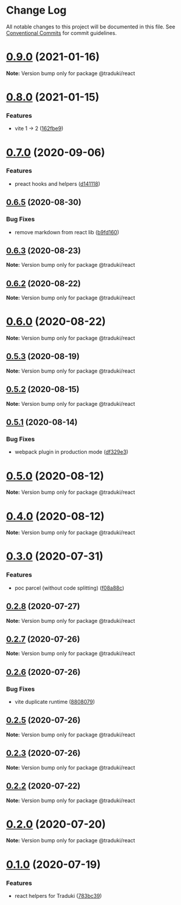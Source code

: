 # Change Log

All notable changes to this project will be documented in this file.
See [Conventional Commits](https://conventionalcommits.org) for commit guidelines.

# [0.9.0](https://github.com/havelaer/traduki/compare/v0.8.0...v0.9.0) (2021-01-16)

**Note:** Version bump only for package @traduki/react





# [0.8.0](https://github.com/havelaer/traduki/compare/v0.7.2...v0.8.0) (2021-01-15)


### Features

* vite 1 -> 2 ([162fbe9](https://github.com/havelaer/traduki/commit/162fbe9c54214913029b252d3bb2a111d1f9951f))





# [0.7.0](https://github.com/havelaer/traduki/compare/v0.6.5...v0.7.0) (2020-09-06)


### Features

* preact hooks and helpers ([d141118](https://github.com/havelaer/traduki/commit/d141118518b16f8b9045bc6b0eab76c08f0cf802))





## [0.6.5](https://github.com/havelaer/traduki/compare/v0.6.4...v0.6.5) (2020-08-30)


### Bug Fixes

* remove markdown from react lib ([b9fd160](https://github.com/havelaer/traduki/commit/b9fd160210a20d0f3f8cc39a84df8f3a3059b685))





## [0.6.3](https://github.com/havelaer/traduki/compare/v0.6.2...v0.6.3) (2020-08-23)

**Note:** Version bump only for package @traduki/react





## [0.6.2](https://github.com/havelaer/traduki/compare/v0.6.1...v0.6.2) (2020-08-22)

**Note:** Version bump only for package @traduki/react





# [0.6.0](https://github.com/havelaer/traduki/compare/v0.5.3...v0.6.0) (2020-08-22)

**Note:** Version bump only for package @traduki/react





## [0.5.3](https://github.com/havelaer/traduki/compare/v0.5.2...v0.5.3) (2020-08-19)

**Note:** Version bump only for package @traduki/react





## [0.5.2](https://github.com/havelaer/traduki/compare/v0.5.1...v0.5.2) (2020-08-15)

**Note:** Version bump only for package @traduki/react





## [0.5.1](https://github.com/havelaer/traduki/compare/v0.5.0...v0.5.1) (2020-08-14)


### Bug Fixes

* webpack plugin in production mode ([df329e3](https://github.com/havelaer/traduki/commit/df329e34c74cf7453dc6d9e04fff8dcff74eb03e))





# [0.5.0](https://github.com/havelaer/traduki/compare/v0.4.0...v0.5.0) (2020-08-12)

**Note:** Version bump only for package @traduki/react





# [0.4.0](https://github.com/havelaer/traduki/compare/v0.3.0...v0.4.0) (2020-08-12)

**Note:** Version bump only for package @traduki/react





# [0.3.0](https://github.com/havelaer/traduki/compare/v0.2.8...v0.3.0) (2020-07-31)


### Features

* poc parcel (without code splitting) ([f08a88c](https://github.com/havelaer/traduki/commit/f08a88cffe45a884f7fe3e1962f2395ab5743fb9))





## [0.2.8](https://github.com/havelaer/traduki/compare/v0.2.7...v0.2.8) (2020-07-27)

**Note:** Version bump only for package @traduki/react





## [0.2.7](https://github.com/havelaer/traduki/compare/v0.2.6...v0.2.7) (2020-07-26)

**Note:** Version bump only for package @traduki/react





## [0.2.6](https://github.com/havelaer/traduki/compare/v0.2.5...v0.2.6) (2020-07-26)


### Bug Fixes

* vite duplicate runtime ([8808079](https://github.com/havelaer/traduki/commit/880807970a9cb14177af02447820ea6fc76614f6))





## [0.2.5](https://github.com/havelaer/traduki/compare/v0.2.4...v0.2.5) (2020-07-26)

**Note:** Version bump only for package @traduki/react





## [0.2.3](https://github.com/havelaer/traduki/compare/v0.2.2...v0.2.3) (2020-07-26)

**Note:** Version bump only for package @traduki/react





## [0.2.2](https://github.com/havelaer/traduki/compare/v0.2.1...v0.2.2) (2020-07-22)

**Note:** Version bump only for package @traduki/react





# [0.2.0](https://github.com/havelaer/traduki/compare/v0.1.0...v0.2.0) (2020-07-20)

**Note:** Version bump only for package @traduki/react





# [0.1.0](https://github.com/havelaer/traduki/compare/v0.0.3...v0.1.0) (2020-07-19)


### Features

* react helpers for Traduki ([783bc39](https://github.com/havelaer/traduki/commit/783bc39dd56eb1abba600046bce875f607ed8def))
